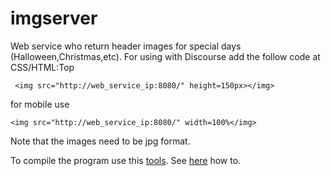 imgserver
====

Web service who return header images for special days (Halloween,Christmas,etc). For using with Discourse add the follow code at CSS/HTML:Top

     <img src="http://web_service_ip:8080/" height=150px></img>

for mobile use

	<img src="http://web_service_ip:8080/" width=100%</img>

Note that the images need to be jpg format.

To compile the program use this [tools](https://github.com/geosoft1/tools). See [here](https://github.com/geosoft1/tools/wiki) how to.